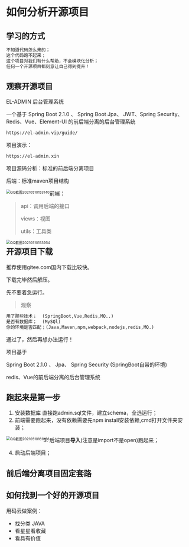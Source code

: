 # 如何分析开源项目

## 学习的方式

```tex
不知道代码怎么来的；
这个代码跑不起来；
这个项目对我们有什么帮助，不会模块化分析；
任何一个开源项目都刻意让自己得到提升！
```



## 观察开源项目

EL-ADMIN 后台管理系统

一个基于 Spring Boot 2.1.0 、 Spring Boot Jpa、 JWT、Spring Security、Redis、Vue、Element-UI 的前后端分离的后台管理系统

```tex
https://el-admin.vip/guide/
```



项目演示：

```tex
https://el-admin.xin
```



项目源码分析：标准的前后端分离项目

后端：标准maven项目结构

<img src="D:\Typora\md\picture\分析开源项目\QQ截图20210510153140.png" alt="QQ截图20210510153140" style="zoom: 67%;float:left" />

前端：

>api：调用后端的接口
>
>views：视图
>
>utils：工具类

<img src="D:\Typora\md\picture\分析开源项目\QQ截图20210510153954.png" alt="QQ截图20210510153954" style="zoom:67%;float:left" />



## 开源项目下载

推荐使用gitee.com国内下载比较快。

下载完毕然后解压。

先不要着急运行。

> 观察

```tex
用了那些技术；  (SpringBoot,Vue,Redis,MQ..)
是否有数据库；  (MySQl)
你的环境是否匹配；(Java,Maven,npm,webpack,nodejs,redis,MQ.)
```

通过了，然后再想办法运行！



项目基于

 Spring Boot 2.1.0 、 Jpa、 Spring Security  (SpringBoot自带的环境)

redis、Vue的前后端分离的后台管理系统



## 跑起来是第一步

1. 安装数据库  直接跑admin.sql文件，建立schema，全选运行；
2. 前端需要跑起来，没有依赖需要先npm install安装依赖,cmd打开文件夹安装；

<img src="D:\Typora\md\picture\分析开源项目\QQ截图20210510161036.png" alt="QQ截图20210510161036" style="zoom:67%;float:left" />

3. 后端项目**导入**(注意是import不是open)跑起来；

4. 启动后端项目；

## 前后端分离项目固定套路

## 如何找到一个好的开源项目

用码云做案例：

- 找分类 JAVA
- 看星星看收藏
- 看具有价值